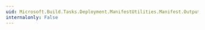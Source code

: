 ```yaml
---
uid: Microsoft.Build.Tasks.Deployment.ManifestUtilities.Manifest.OutputMessages
internalonly: False
---
```

